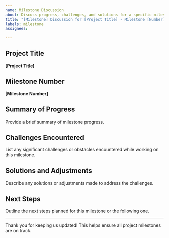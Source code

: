 ```yaml
---
name: Milestone Discussion
about: Discuss progress, challenges, and solutions for a specific milestone.
title: "[Milestone] Discussion for [Project Title] - Milestone [Number]"
labels: milestone
assignees: 

---
```


## Project Title
**[Project Title]**

## Milestone Number
**[Milestone Number]**

## Summary of Progress
Provide a brief summary of milestone progress.

## Challenges Encountered
List any significant challenges or obstacles encountered while working on this milestone.

## Solutions and Adjustments
Describe any solutions or adjustments made to address the challenges.

## Next Steps
Outline the next steps planned for this milestone or the following one.

---

Thank you for keeping us updated! This helps ensure all project milestones are on track.
